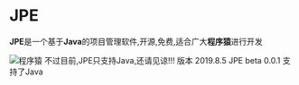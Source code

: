 # **JPE**
**JPE**是一个基于**Java**的项目管理软件,开源,免费,适合广大**程序猿**进行开发





![程序猿](https://www.runoob.com/wp-content/uploads/2014/04/cxy.jpg)
不过目前,JPE只支持Java,还请见谅!!!
版本
2019.8.5 JPE beta 0.0.1 支持了Java
